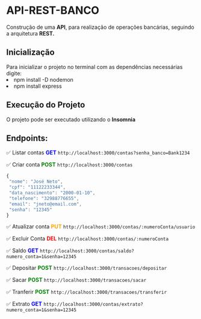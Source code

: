 # API-REST-BANCO 

Construção de uma  <strong>API</strong>, para realização de operações bancárias, seguindo a arquitetura <strong>REST.</strong>

<h2>Inicialização</h2>
Para inicializar o projeto no terminal com as dependências necessárias digite:

<li> npm install -D nodemon</li>
<li> npm install express</li>

<h2>Execução do Projeto </h2>

  O projeto pode ser executado utilizando o <strong>Insomnia</strong>
  <h2>Endpoints:</h2>

   ✅ Listar contas
   <strong style ="color:blue">GET</strong> `http://localhost:3000/contas?senha_banco=Bank1234`

   ✅ Criar conta
   <strong style ="color:green">POST</strong> `http://localhost:3000/contas`
   ```javascript
   {
    "nome": "José Neto",
    "cpf": "11122233344",
    "data_nascimento": "2000-01-10",
    "telefone": "32988776655",
    "email": "jneto@email.com",
    "senha": "12345"
}
```
 
   ✅ Atualizar  conta
   <strong style ="color:orange">PUT</strong> `http://localhost:3000/contas/:numeroConta/usuario`

   ✅ Excluir Conta
   <strong style ="color:red">DEL</strong> `http://localhost:3000/contas/:numeroConta`

   ✅ Saldo
   <strong style ="color:blue">GET</strong> `http://localhost:3000/contas/saldo?numero_conta=1&senha=12345`

   ✅ Depositar
   <strong style ="color:green">POST</strong>  `http://localhost:3000/transacoes/depositar`

   ✅ Sacar
   <strong style ="color:green">POST</strong>  `http://localhost:3000/transacoes/sacar`

   ✅ Tranferir
   <strong style ="color:green">POST</strong>  `http://localhost:3000/transacoes/transferir`

   ✅ Extrato
   <strong style ="color:blue">GET</strong> `http://localhost:3000/contas/extrato?numero_conta=1&senha=12345`

